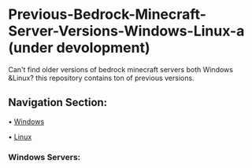 # Previous-Bedrock-Minecraft-Server-Versions-Windows-Linux-a (under devolopment)
Can't find older versions of bedrock minecraft servers both Windows &Linux? this repository contains ton of previous versions.

## Navigation Section:
• [Windows](#Windows-Servers)

• [Linux](#Linux-Servers) 

<a name="Windows-Servers"></a> 
### Windows Servers:

